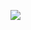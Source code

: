 

![](https://typefully-user-uploads.s3.amazonaws.com/img/original/66939/634568b6-ffe3-4bab-b7c0-a5204828cc04.png?response-cache-control=no-cache&AWSAccessKeyId=AKIAVTJZGL3H4SWWVYIT&Signature=rhKPUcawPbmkFxh7DpHhCj1d2mQ%3D&Expires=1674579512)
